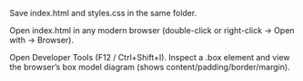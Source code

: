Save index.html and styles.css in the same folder.

Open index.html in any modern browser (double-click or right-click → Open with → Browser).

Open Developer Tools (F12 / Ctrl+Shift+I). Inspect a .box element and view the browser’s box model diagram (shows content/padding/border/margin).
